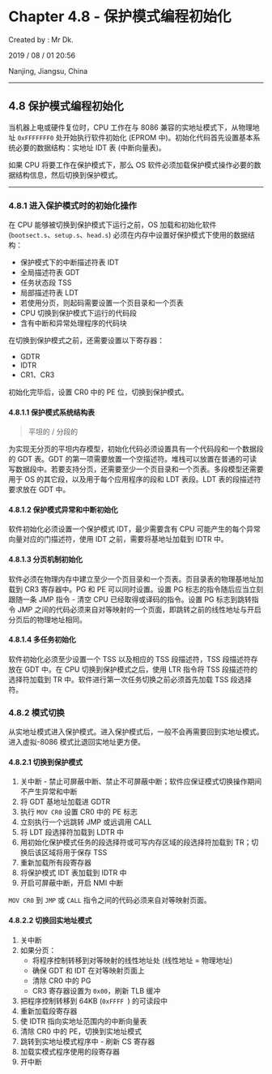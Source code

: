 # Chapter 4.8 - 保护模式编程初始化

Created by : Mr Dk.

2019 / 08 / 01 20:56

Nanjing, Jiangsu, China

---

## 4.8 保护模式编程初始化

当机器上电或硬件复位时，CPU 工作在与 8086 兼容的实地址模式下，从物理地址 `0xFFFFFFF0` 处开始执行软件初始化 (EPROM 中)。初始化代码首先设置基本系统必要的数据结构：实地址 IDT 表 (中断向量表)。

如果 CPU 将要工作在保护模式下，那么 OS 软件必须加载保护模式操作必要的数据结构信息，然后切换到保护模式。

---

### 4.8.1 进入保护模式时的初始化操作

在 CPU 能够被切换到保护模式下运行之前，OS 加载和初始化软件 (`bootsect.s`、`setup.s`、`head.s`) 必须在内存中设置好保护模式下使用的数据结构：

* 保护模式下的中断描述符表 IDT
* 全局描述符表 GDT
* 任务状态段 TSS
* 局部描述符表 LDT
* 若使用分页，则起码需要设置一个页目录和一个页表
* CPU 切换到保护模式下运行的代码段
* 含有中断和异常处理程序的代码块

在切换到保护模式之前，还需要设置以下寄存器：

* GDTR
* IDTR
* CR1、CR3

初始化完毕后，设置 CR0 中的 PE 位，切换到保护模式。

#### 4.8.1.1 保护模式系统结构表

> 平坦的 / 分段的

为实现无分页的平坦内存模型，初始化代码必须设置具有一个代码段和一个数据段的 GDT 表。GDT 的第一项需要放置一个空描述符。堆栈可以放置在普通的可读写数据段中。若要支持分页，还需要至少一个页目录和一个页表。多段模型还需要用于 OS 的其它段，以及用于每个应用程序的段和 LDT 表段。LDT 表的段描述符要求放在 GDT 中。

#### 4.8.1.2 保护模式异常和中断初始化

软件初始化必须设置一个保护模式 IDT，最少需要含有 CPU 可能产生的每个异常向量对应的门描述符，使用 IDT 之前，需要将基地址加载到 IDTR 中。

#### 4.8.1.3 分页机制初始化

软件必须在物理内存中建立至少一个页目录和一个页表。页目录表的物理基地址加载到 CR3 寄存器中。PG 和 PE 可以同时设置。设置 PG 标志的指令随后应当立刻跟随一条 JMP 指令 - 清空 CPU 已经取得或译码的指令。设置 PG 标志到跳转指令 JMP 之间的代码必须来自对等映射的一个页面，即跳转之前的线性地址与开启分页后的物理地址相同。

#### 4.8.1.4 多任务初始化

软件初始化必须至少设置一个 TSS 以及相应的 TSS 段描述符，TSS 段描述符存放在 GDT 中。在 CPU 切换到保护模式之后，使用 LTR 指令将 TSS 段描述符的选择符加载到 TR 中。软件进行第一次任务切换之前必须首先加载 TSS 段选择符。

### 4.8.2 模式切换

从实地址模式进入保护模式。进入保护模式后，一般不会再需要回到实地址模式。进入虚拟-8086 模式比退回实地址更方便。

#### 4.8.2.1 切换到保护模式

1. 关中断 - 禁止可屏蔽中断、禁止不可屏蔽中断；软件应保证模式切换操作期间不产生异常和中断
2. 将 GDT 基地址加载进 GDTR
3. 执行 `MOV CR0` 设置 CR0 中的 PE 标志
4. 立刻执行一个远跳转 JMP 或远调用 CALL
5. 将 LDT 段选择符加载到 LDTR 中
6. 用初始化保护模式任务的段选择符或可写内存区域的段选择符加载到 TR；切换后该区域将用于保存 TSS
7. 重新加载所有段寄存器
8. 将保护模式 IDT 表加载到 IDTR 中
9. 开启可屏蔽中断，开启 NMI 中断

`MOV CR0` 到 `JMP` 或 `CALL` 指令之间的代码必须来自对等映射页面。

#### 4.8.2.2 切换回实地址模式

1. 关中断
2. 如果分页：
   * 将程序控制转移到对等映射的线性地址处 (线性地址 = 物理地址)
   * 确保 GDT 和 IDT 在对等映射页面上
   * 清除 CR0 中的 PG
   * CR3 寄存器设置为 `0x00`，刷新 TLB 缓冲
3. 把程序控制转移到 64KB (`0xFFFF `) 的可读段中
4. 重新加载段寄存器
5. 使 IDTR 指向实地址范围内的中断向量表
6. 清除 CR0 中的 PE，切换到实地址模式
7. 跳转到实地址模式程序中 - 刷新 CS 寄存器
8. 加载实模式程序使用的段寄存器
9. 开中断

